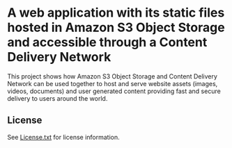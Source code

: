 # A web application with its static files hosted in Amazon S3 Object Storage and accessible through a Content Delivery Network

This project shows how Amazon S3 Object Storage and Content Delivery Network can be used together to host and serve website assets (images, videos, documents) and user generated content providing fast and secure delivery to users around the world.

## License

See [License.txt](License.txt) for license information.
